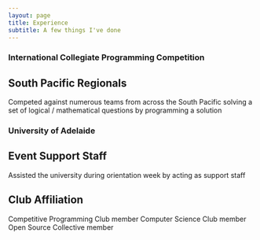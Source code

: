 ```yaml
---
layout: page
title: Experience
subtitle: A few things I've done
---
```


### International Collegiate Programming Competition
## South Pacific Regionals
Competed against numerous teams from across the South Pacific solving a set of logical / mathematical questions by programming a solution

### University of Adelaide
## Event Support Staff
Assisted the university during orientation week by acting as support staff
## Club Affiliation
Competitive Programming Club member
Computer Science Club member
Open Source Collective member
